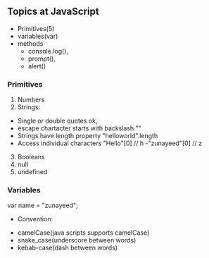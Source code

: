 ## Topics at JavaScript
- Primitives(5)
- variables(var)
- methods
  -  console.log(), 
  -  prompt(),
  -  alert() 
 ### Primitives
 1. Numbers
 2. Strings: 
  - Single or double quotes ok, 
  - escape chartacter starts with backslash "\"
  - Strings have length property "helloworld".length 
  - Access individual characters "Hello"[0] // h
  -"zunayeed"[0]  // z
  
 3. Booleans
 4. null 
 5. undefined 
 ### Variables 
 var name = "zunayeed";
 
 * Convention: 
-  camelCase(java scripts supports camelCase)
-  snake_case(underscore between words)
-  kebab-case(dash between words)
 
